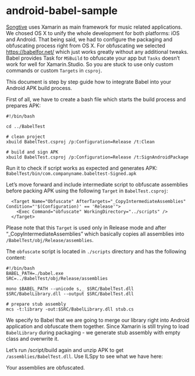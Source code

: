 # android-babel-sample

[Songtive](www.songtive.com) uses Xamarin as main framework for music related applications. We chosed OS X to unify the whole development for both platforms: iOS and Android. That being said, we had to configure the packaging and obfuscating process right from OS X. For obfuscating we selected https://babelfor.net/ which just works greatly without any additional tweaks. Babel provides Task for `MSBuild` to obfuscate your app but `Tasks` doesn’t work for well for Xamarin.Studio. So you are stuck to use only custom commands or custom `Targets` in `csproj`.

This document is step by step guide how to integrate Babel into your Android APK build process. 

First of all, we have to create a bash file which starts the build process and prepares APK:

```
#!/bin/bash

cd ../BabelTest

# clean project
xbuild BabelTest.csproj /p:Configuration=Release /t:Clean

# build and sign APK
xbuild BabelTest.csproj /p:Configuration=Release /t:SignAndroidPackage
```

Run it to check if script works as expected and generates APK: `BabelTest/bin/com.companyname.babeltest-Signed.apk`

Let’s move forward and include intermediate script to obfuscate assemblies before packing APK using the following `Target` in `BabelTest.csproj`:

```
  <Target Name="Obfuscate" AfterTargets="_CopyIntermediateAssemblies" Condition="'$(Configuration)' == 'Release'">
    <Exec Command="obfuscate" WorkingDirectory="../scripts" />
  </Target>
```

Please note that this `Target` is used only in Release mode and after “_CopyIntermediateAssemblies” which basically copies all assemblies into `/BabelTest/obj/Release/assemblies`.

The `obfuscate` script is located in `./scripts` directory and has the following content:

```
#!/bin/bash
BABEL_PATH=./babel.exe
SRC=../BabelTest/obj/Release/assemblies

mono $BABEL_PATH --unicode s,_ $SRC/BabelTest.dll $SRC/BabelLibrary.dll --output $SRC/BabelTest.dll

# prepare stub assembly
mcs -t:library -out:$SRC/BabelLibrary.dll stub.cs
```

We specify to Babel that we are going to merge our library right into Android application and obfuscate them together. Since Xamarin is still trying to load `BabelLibrary` during packaging - we generate stub assembly with empty class and overwrite it. 

Let’s run /script/build again and unzip APK to get `/assemblies/BabelTest.dll`. Use ILSpy to see what we have here:




Your assemblies are obfuscated. 
